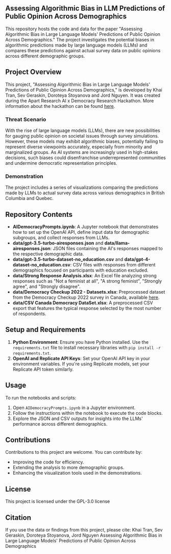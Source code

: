 ## Assessing Algorithmic Bias in LLM Predictions of Public Opinion Across Demographics

This repository hosts the code and data for the paper "Assessing Algorithmic Bias in Large Language Models' Predictions of Public Opinion Across Demographics." The project investigates the potential biases in algorithmic predictions made by large language models (LLMs) and compares these predictions against actual survey data on public opinions across different demographic groups.

## Project Overview

This project, "Assessing Algorithmic Bias in Large Language Models' Predictions of Public Opinion Across Demographics," is developed by Khai Tran, Sev Geraskin, Doroteya Stoyanova and Jord Nguyen. It was created during the Apart Research AI x Democracy Research Hackathon. More information about the hackathon can be found [here](https://www.apartresearch.com/post/join-ai-democracy).

### Threat Scenario

With the rise of large language models (LLMs), there are new possibilities for gauging public opinion on societal issues through survey simulations. However, these models may exhibit algorithmic biases, potentially failing to represent diverse viewpoints accurately, especially from minority and marginalized groups. As AI systems are increasingly used in high-stakes decisions, such biases could disenfranchise underrepresented communities and undermine democratic representation principles.

### Demonstration

The project includes a series of visualizations comparing the predictions made by LLMs to actual survey data across various demographics in British Columbia and Quebec.

## Repository Contents

- **AIDemocracyPrompts.ipynb**: A Jupyter notebook that demonstrates how to set up the OpenAI API, define input data for demographic subgroups, and collect responses from LLMs.
- **data/gpt-3.5-turbo-airesponses.json** and **data/llama-airesponses.json**: JSON files containing the AI's responses mapped to the respective demographic data.
- **data/gpt-3.5-turbo-dataset-no_education.csv** and **data/gpt-4-dataset-no_education.csv**: CSV files with responses from different demographics focused on participants with education excluded.
- **data/Strong Response Analysis.xlsx**: An Excel file analyzing strong responses such as "Not a feminist at all", "A strong feminist", "Strongly agree", and "Strongly disagree".
- **data/Democracy Checkup 2022 - Datasets.xlsx**: Preprocessed dataset from the Democracy Checkup 2022 survey in Canada, available [here](https://odesi.ca/en/details?id=/odesi/doi__10-5683_SP3_TEKM3T.xml).
- **data/CSV Canada Democracy DataSet.xlsx**: A preprocessed CSV export that features the typical response selected by the most number of respondents.

## Setup and Requirements

1. **Python Environment**: Ensure you have Python installed. Use the `requirements.txt` file to install necessary libraries with `pip install -r requirements.txt`.
2. **OpenAI and Replicate API Keys**: Set your OpenAI API key in your environment variables. If you're using Replicate models, set your Replicate API token similarly.

## Usage

To run the notebooks and scripts:

1. Open `AIDemocracyPrompts.ipynb` in a Jupyter environment.
2. Follow the instructions within the notebook to execute the code blocks.
3. Explore the JSON and CSV outputs for insights into the LLMs' performance across different demographics.

## Contributions

Contributions to this project are welcome. You can contribute by:

- Improving the code for efficiency.
- Extending the analysis to more demographic groups.
- Enhancing the visualization tools used in the demonstrations.

## License

This project is licensed under the GPL-3.0 license

## Citation

If you use the data or findings from this project, please cite:
Khai Tran, Sev Geraskin, Doroteya Stoyanova, Jord Nguyen
Assessing Algorithmic Bias in Large Language Models' Predictions of Public Opinion Across Demographics
